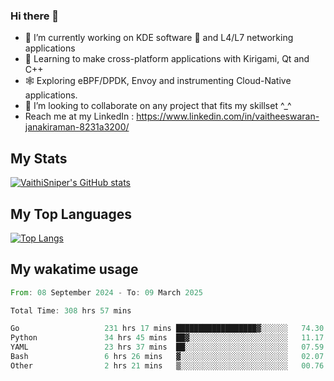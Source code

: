 ### Hi there 👋

- 🔭 I’m currently working on KDE software 💓 and L4/L7 networking applications 
- 📖 Learning to make cross-platform applications with Kirigami, Qt and C++
- 🕸️ Exploring eBPF/DPDK, Envoy and instrumenting Cloud-Native applications. 
- 👯 I’m looking to collaborate on any project that fits my skillset ^_^
- Reach me at my LinkedIn : https://www.linkedin.com/in/vaitheeswaran-janakiraman-8231a3200/

## My Stats
[![VaithiSniper's GitHub stats](https://github-readme-stats.vercel.app/api?username=VaithiSniper&hide=stars&theme=radical)](https://github.com/anuraghazra/github-readme-stats)

## My Top Languages

[![Top Langs](https://github-readme-stats.vercel.app/api/top-langs/?username=VaithiSniper&layout=compact)](https://github.com/anuraghazra/github-readme-stats)

## My wakatime usage

<!--START_SECTION:waka-->

```rust
From: 08 September 2024 - To: 09 March 2025

Total Time: 308 hrs 57 mins

Go                   231 hrs 17 mins ██████████████████▓░░░░░░   74.30 %
Python               34 hrs 45 mins  ██▓░░░░░░░░░░░░░░░░░░░░░░   11.17 %
YAML                 23 hrs 37 mins  ██░░░░░░░░░░░░░░░░░░░░░░░   07.59 %
Bash                 6 hrs 26 mins   ▓░░░░░░░░░░░░░░░░░░░░░░░░   02.07 %
Other                2 hrs 21 mins   ▒░░░░░░░░░░░░░░░░░░░░░░░░   00.76 %
```

<!--END_SECTION:waka-->
